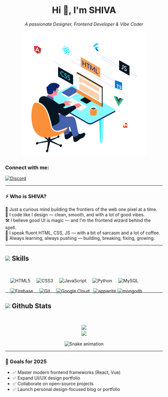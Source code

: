 <h1 align="center">Hi 👋, I'm SHIVA </h1>
<p align="center"><em>A passionate Designer, Frontend Developer & Vibe Coder </em></p>

<p align="center">
  <img src="ss.gif.gif" width="400" alt="Coding GIF"/>
</p>

<h3 align="left">Connect with me:</h3>
<p align="left">
  <a href="https://discord.com/users/1266765091903246410" target="_blank">
    <img src="https://img.shields.io/badge/Discord-%237289DA.svg?style=for-the-badge&logo=discord&logoColor=white" alt="Discord"/>
  </a>
</p>

---

### ⚡ Who is SHIVA?

🚀 Just a curious mind building the frontiers of the web one pixel at a time.  
🎨 I code like I design — clean, smooth, and with a lot of good vibes.  
🛠️ I believe good UI is magic — and I'm the frontend wizard behind the spell.  
💬 I speak fluent HTML, CSS, JS — with a bit of sarcasm and a lot of coffee.  
📡 Always learning, always pushing — building, breaking, fixing, growing.

---

## <img src="https://media2.giphy.com/media/QssGEmpkyEOhBCb7e1/giphy.gif?cid=ecf05e47a0n3gi1bfqntqmob8g9aid1oyj2wr3ds3mg700bl&rid=giphy.gif" width ="25"><b> Skills</b>
<br>
<p align="left"


  <img src="https://cdn.jsdelivr.net/gh/devicons/devicon/icons/css3/css3-original.svg" style="height:40px; margin:8px;" alt="CSS3" />
  <img src="https://cdn.jsdelivr.net/gh/devicons/devicon/icons/html5/html5-original.svg" style="height:40px; margin:8px;" alt="HTML5" />
    <img src="https://cdn.jsdelivr.net/gh/devicons/devicon/icons/css3/css3-original.svg" style="height:40px; margin:8px;" alt="CSS3" />
  <img src="https://cdn.jsdelivr.net/gh/devicons/devicon/icons/javascript/javascript-original.svg" style="height:40px; margin:8px;" alt="JavaScript" />
  <img src="https://cdn.jsdelivr.net/gh/devicons/devicon/icons/python/python-original.svg" style="height:40px; margin:8px;" alt="Python" />
  <img src="https://cdn.jsdelivr.net/gh/devicons/devicon/icons/mysql/mysql-original.svg" style="height:40px; margin:8px;" alt="MySQL" />
  <img src="https://cdn.jsdelivr.net/gh/devicons/devicon/icons/firebase/firebase-plain.svg" style="height:40px; margin:8px;" alt="Firebase" />
  <img src="https://cdn.jsdelivr.net/gh/devicons/devicon/icons/git/git-original.svg" style="height:40px; margin:8px;" alt="Git" />
  <img src="https://img.icons8.com/fluency/48/google-cloud.png" style="height:40px; margin:8px;" alt="Google Cloud" />
  <img src="https://cdn.jsdelivr.net/gh/devicons/devicon/icons/appwrite/appwrite-original.svg" alt="appwrite" width="40" height="40"/>
  <img src="https://cdn.jsdelivr.net/gh/devicons/devicon/icons/mongodb/mongodb-original.svg" alt="mongodb" width="40" height="40"/>
  

---

## <img src="https://media.giphy.com/media/iY8CRBdQXODJSCERIr/giphy.gif" width="35"><b> Github Stats </b>
<br>

<p align="center">
  <img src="https://nirzak-streak-stats.vercel.app/?user=heyyyshiva&theme=transparent&hide_border=true" />
  <br/>
  <img src="https://github-readme-stats.vercel.app/api/top-langs/?username=heyyyshiva&theme=transparent&hide_border=true&include_all_commits=false&count_private=true&layout=compact" />
</p>

<!-- Snake Game Repo View -->

<div align="center">
  <img src="https://profile-readme-generator.com/assets/snake.svg" alt="Snake animation" />
</div>




---

### 🎯 Goals for 2025

- ✅ Master modern frontend frameworks (React, Vue)  
- ✅ Expand UI/UX design portfolio  
- ✅ Collaborate on open-source projects  
- ✅ Launch personal design-focused blog or portfolio  

